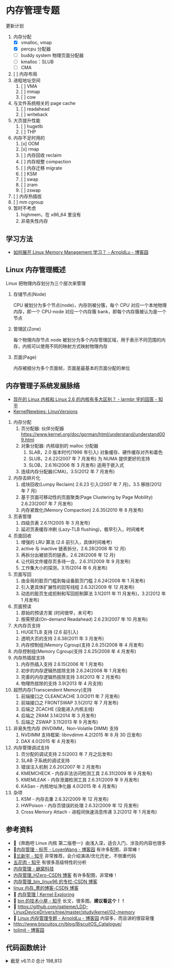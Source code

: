 # 内存管理专题

更新计划

1. 内存分配
   - [x] vmalloc, vmap
   - [x] percpu 分配器
   - [ ] buddy system 物理页面分配器
   - [ ] kmalloc：SLUB
   - [ ] CMA
2. [ ] 内存布局
3. 进程地址空间
   1. [ ] VMA
   2. [ ] mmap
   3. [ ] cow
4. 与文件系统相关的 page cache
   1. [ ] readahead
   2. [ ] writeback
5. 大页提升性能
   1. [ ] hugetlb
   2. [ ] THP
6. 内存不足时用的
   1. [x] OOM
   2. [x] rmap
   3. [ ] 内存回收 reclaim
   4. [ ] 内存规整 compaction
   5. [ ] 内存迁移 migrate
   6. [ ] KSM
   7. [ ] swap
   8. [ ] zram
   9. [ ] zswap
7. [ ] 内存热插拔
8. [ ] mm cgroup
9. 暂时不考虑
   1. highmem，在 x86_64 里没有
   2. 非易失性内存

## 学习方法

- [如何展开 Linux Memory Management 学习？ - ArnoldLu - 博客园](https://www.cnblogs.com/arnoldlu/p/7977847.html)

## Linux 内存管理概述

Linux 把物理内存划分为三个层次来管理

1. 存储节点(Node)

   CPU 被划分为多个节点(node)，内存则被分簇，每个 CPU 对应一个本地物理内存，即一个 CPU-node 对应一个内存簇 bank，即每个内存簇被认为是一个节点

2. 管理区(Zone)

   每个物理内存节点 node 被划分为多个内存管理区域，用于表示不同范围的内存，内核可以使用不同的映射方式映射物理内存

3. 页面(Page)

   内存被细分为多个页面帧，页面是最基本的页面分配的单位

## 内存管理子系统发展脉络

- [现在的 Linux 内核和 Linux 2.6 的内核有多大区别？ - larmbr 宇的回答 - 知乎](https://www.zhihu.com/question/35484429/answer/62964898)
- [KernelNewbies: LinuxVersions](https://kernelnewbies.org/LinuxVersions)

1. 内存分配
   1. 页分配器: 伙伴分配器 https://www.kernel.org/doc/gorman/html/understand/understand009.html
   2. 对象分配器: 内核级别的 malloc 分配器
      1. SLAB，2.0 版本时代(1996 年引入) 对象缓存、硬件缓存对齐和着色
      2. SLUB，2.6.22(2007 年 7 月发布) 为 NUMA 提供更好的支持
      3. SLOB，2.6.16(2006 年 3 月发布) 适用于嵌入式
   3. 连续内存分配器(CMA)，3.5(2012 年 7 月发布)
2. 内存去碎片化
   1. 成块回收(Lumpy Reclaim) 2.6.23 引入(2007 年 7 月)，3.5 移除(2012 年 7 月)
   2. 基于页面可移动性的页面聚类(Page Clustering by Page Mobility) 2.6.23(2007 年 7 月发布)
   3. 内存紧致化(Memory Compaction) 2.6.35(2010 年 8 月发布)
3. 页表管理
   1. 四级页表 2.6.11(2005 年 3 月发布)
   2. 延迟页表缓存冲刷 (Lazy-TLB flushing)，极早引入，时间难考
4. 页面回收
   1. 增强的 LRU 算法 (2.6 前引入，具体时间难考)
   2. active 与 inactive 链表拆分，2.6.28(2008 年 12 月)
   3. 再拆分出被锁页的链表，2.6.28(2008 年 12 月)
   4. 让代码文件缓存页多待一会，2.6.31(2009 年 9 月发布)
   5. 工作集大小的探测，3.15(2014 年 6 月发布)
5. 页面写回
   1. 由全局的脏页门槛到每设备脏页门槛 2.6.24(2008 年 1 月发布)
   2. 引入更具体扩展性的回写线程 2.6.32(2009 年 12 月发布)
   3. 动态的脏页生成扼制和写回扼制算法 3.1(2011 年 11 月发布)，3.2(2012 年 1 月发布)
6. 页面预读
   1. 原始的预读方案 (时间很早，未可考)
   2. 按需预读(On-demand Readahead) 2.6.23(2007 年 10 月发布)
7. 大内存页支持
   1. HUGETLB 支持 (2.6 前引入)
   2. 透明大页的支持 2.6.38(2011 年 3 月发布)
   3. 内存控制组(Memory Cgroup)支持 2.6.25(2008 年 4 月发布)
8. 内存控制组(Memory Cgroup)支持 2.6.25(2008 年 4 月发布)
9. 内存热插拔支持
   1. 内存热插入支持 2.6.15(2006 年 1 月发布)
   2. 初步的内存逻辑热拔除支持 2.6.24(2008 年 1 月发布)
   3. 完善的内存逻辑热拔除支持 3.8(2013 年 2 月发布)
   4. 物理热拔除的支持 3.9(2013 年 4 月支持)
10. 超然内存(Transcendent Memory)支持
    1. 前端接口之 CLEANCACHE 3.0(2011 年 7 月发布)
    2. 前端接口之 FRONTSWAP 3.5(2012 年 7 月发布)
    3. 后端之 ZCACHE (没能进入内核主线)
    4. 后端之 ZRAM 3.14(2014 年 3 月发布)
    5. 后端之 ZSWAP 3.11(2013 年 9 月发布)
11. 非易失性内存 (NVDIMM，Non-Volatile DIMM) 支持
    1. NVDIMM 支持框架: libnvdimm 4.2(2015 年 8 月 30 日发布)
    2. DAX 4.0(2015 年 4 月发布)
12. 内存管理调试支持
    1. 页分配的调试支持 2.5(2003 年 7 月之后发布)
    2. SLAB 子系统的调试支持
    3. 错误注入机制 2.6.20(2007 年 2 月发布)
    4. KMEMCHECK - 内存非法访问检测工具 2.6.31(2009 年 9 月发布)
    5. KMEMLEAK - 内存泄漏检测工具 2.6.31(2009 年 9 月发布)
    6. KASan - 内核地址净化器 4.0(2015 年 4 月发布)
13. 杂项
    1. KSM - 内存去重 2.6.32(2009 年 12 月发布)
    2. HWPoison - 内存页错误的处理 2.6.32(2009 年 12 月发布)
    3. Cross Memory Attach - 进程间快速消息传递 3.2(2012 年 1 月发布)

## 参考资料

- 🌟《奔跑吧 Linux 内核 第二版卷一》由浅入深，适合入门，涉及的内容也很多
- 🌟[内存管理 - 标签 - LoyenWang - 博客园](https://www.cnblogs.com/LoyenWang/tag/%E5%86%85%E5%AD%98%E7%AE%A1%E7%90%86/) 有许多配图，非常棒！
- 🌟[兰新宇 - 知乎](https://zhuanlan.zhihu.com/p/93289632) 非常推荐，会介绍演进/优化历史，不侧重代码
- [五花肉 - 知乎](https://zhuanlan.zhihu.com/p/610256038) 有很多高级特性的分析
- [内存管理 - 蜗窝科技](http://www.wowotech.net/sort/memory_management)
- [内存管理\_HZero-CSDN 博客](https://blog.csdn.net/jasonactions/category_10652690.html?spm=1001.2014.3001.5482) 有许多配图，非常棒！
- [内存管理\_bin_linux96 的专栏-CSDN 博客](https://blog.csdn.net/bin_linux96/category_7457811.html)
- [linux 内存\_菁的博客-CSDN 博客](https://blog.csdn.net/u010923083/category_10971696.html)
- 🌟 [内存管理 | Kernel Exploring](https://richardweiyang-2.gitbook.io/kernel-exploring/nei-cun-guan-li)
- 🌟 [bin 的技术小屋 - 知乎](https://www.zhihu.com/column/c_1550511492654600192)
  长文，很多图。**建议看这个！！**
- 🌟 https://github.com/gatieme/LDD-LinuxDeviceDrivers/tree/master/study/kernel/02-memory
- 🌟 [Linux 内存管理专题 - ArnoldLu - 博客园](https://www.cnblogs.com/arnoldlu/p/8051674.html)
  内容多，而且讲的很容易懂
- http://www.biscuitos.cn/blog/BiscuitOS_Catalogue/
- [tolimit - 博客园](https://www.cnblogs.com/tolimit)

## 代码函数统计

<details>

<summary>截至 v6.11.0 总计 198,813</summary>

```bash
$ tokei mm -f -s lines -t C,'C Header'
===============================================================================
 Language                    Files      Lines       Code   Comments     Blanks
===============================================================================
 C                             161     192763     122995      43351      26417
-------------------------------------------------------------------------------
 mm/hugetlb.c                            7683       4772       1905       1006
 mm/vmscan.c                             7598       4494       1813       1291
 mm/slub.c                               7445       4980       1305       1160
 mm/page_alloc.c                         7143       4226       1923        994
 mm/memory.c                             6925       4412       1760        753
 mm/memcontrol.c                         5448       3441       1175        832
 mm/shmem.c                              5376       3943        780        653
 mm/vmalloc.c                            5212       3130       1291        791
 mm/filemap.c                            4459       2518       1441        500
 mm/huge_memory.c                        4226       3041        615        570
 mm/swapfile.c                           4035       3160        487        388
 mm/ksm.c                                3845       2461        924        460
 mm/gup.c                                3718       2076       1211        431
 mm/mempolicy.c                          3561       2384        738        439
 mm/percpu.c                             3406       1920       1044        442
 mm/compaction.c                         3357       1916        937        504
 mm/page-writeback.c                     3237       1719       1138        380
 mm/memcontrol-v1.c                      3088       2145        542        401
 mm/memory-failure.c                     2831       1738        751        342
 mm/khugepaged.c                         2814       1948        529        337
 mm/rmap.c                               2765       1538        911        316
 mm/migrate.c                            2713       1718        662        333
 mm/mm_init.c                            2675       1705        566        404
 mm/memblock.c                           2435       1340        775        320
 mm/memory_hotplug.c                     2434       1422        654        358
 mm/vmstat.c                             2335       1589        400        346
 mm/mmap.c                               2326       1470        524        332
 mm/damon/sysfs-schemes.c                2309       1809        120        380
 mm/zsmalloc.c                           2307       1517        399        391
 mm/kmemleak.c                           2253       1352        616        285
 mm/damon/core.c                         2222       1499        418        305
 mm/vma.c                                2068       1174        624        270
 mm/kasan/kasan_test_c.c                 2044       1338        285        421
 mm/userfaultfd.c                        1933       1306        382        245
 mm/damon/sysfs.c                        1885       1414        171        300
 mm/nommu.c                              1807       1151        390        266
 mm/zswap.c                              1767       1073        430        264
 mm/madvise.c                            1548       1097        255        196
 mm/z3fold.c                             1447       1032        232        183
 mm/debug_vm_pgtable.c                   1400        956        219        225
 mm/slab_common.c                        1330        837        297        196
 mm/oom_kill.c                           1261        755        350        156
 mm/kfence/core.c                        1260        753        290        217
 mm/util.c                               1237        679        396        162
 mm/backing-dev.c                        1220        896        119        205
 mm/mremap.c                             1186        757        267        162
 mm/damon/dbgfs.c                        1148        901         74        173
 mm/swap.c                               1108        612        351        145
 mm/mmu_notifier.c                       1099        609        378        112
 mm/memory-tiers.c                        995        597        270        128
 mm/page_owner.c                          974        707        104        163
 mm/migrate_device.c                      965        581        261        123
 mm/swap_state.c                          940        611        219        110
 mm/sparse.c                              939        638        171        130
 mm/hugetlb_cgroup.c                      933        729         85        119
 mm/mprotect.c                            915        623        171        121
 mm/pagewalk.c                            858        563        209         86
 mm/kfence/kfence_test.c                  855        595        131        129
 mm/workingset.c                          843        370        385         88
 mm/truncate.c                            841        440        316         85
 mm/highmem.c                             825        520        188        117
 mm/mlock.c                               822        558        140        124
 mm/shrinker.c                            809        520        163        126
 mm/readahead.c                           806        406        319         81
 mm/damon/vaddr.c                         735        514        118        103
 mm/hugetlb_vmemmap.c                     721        393        228        100
 mm/kmsan/kmsan_test.c                    717        484        134         99
 mm/kasan/report.c                        681        456        118        107
 mm/page_io.c                             652        488         88         76
 mm/page_isolation.c                      642        301        275         66
 mm/kasan/shadow.c                        631        356        178         97
 mm/mempool.c                             616        361        188         67
 mm/list_lru.c                            614        463         59         92
 mm/hmm.c                                 609        419        116         74
 mm/cma.c                                 604        381        128         95
 mm/kasan/generic.c                       583        405         78        100
 mm/numa_memblks.c                        571        317        170         84
 mm/numa_emulation.c                      571        357        137         77
 mm/kasan/common.c                        561        352         98        111
 mm/page_ext.c                            551        342        131         78
 mm/damon/paddr.c                         541        423         26         92
 mm/memremap.c                            530        356        104         70
 mm/dmapool.c                             524        338        110         76
 mm/kasan/init.c                          504        391         28         85
 mm/vmpressure.c                          481        236        194         51
 mm/sparse-vmemmap.c                      478        342         68         68
 mm/mmu_gather.c                          471        276        125         70
 mm/page_counter.c                        463        198        213         52
 mm/show_mem.c                            455        367         39         49
 mm/zbud.c                                455        225        180         50
 mm/kmsan/hooks.c                         439        324         71         44
 mm/memfd.c                               424        286         78         60
 mm/page_reporting.c                      417        214        132         71
 mm/kasan/quarantine.c                    414        263         84         67
 mm/percpu-vm.c                           410        201        161         48
 mm/kasan/hw_tags.c                       405        240         96         69
 mm/kasan/report_generic.c                399        281         51         67
 mm/gup_test.c                            395        324          9         62
 mm/kmsan/core.c                          394        296         59         39
 mm/pgtable-generic.c                     382        258         87         37
 mm/zpool.c                               355        144        173         38
 mm/swap_slots.c                          353        227         85         41
 mm/shmem_quota.c                         351        249         54         48
 mm/page_vma_mapped.c                     348        217        101         30
 mm/damon/reclaim.c                       344        201         90         53
 mm/damon/lru_sort.c                      340        209         74         57
 mm/mapping_dirty_helpers.c               339        166        136         37
 mm/kmsan/instrumentation.c               334        215         77         42
 mm/kfence/report.c                       331        227         56         48
 mm/kmsan/shadow.c                        310        236         31         43
 mm/process_vm_access.c                   305        188         82         35
 mm/debug.c                               302        244         21         37
 mm/early_ioremap.c                       297        223         28         46
 mm/secretmem.c                           295        215         18         62
 mm/page_table_check.c                    285        214         19         52
 mm/mincore.c                             283        182         72         29
 mm/shrinker_debug.c                      279        217          5         57
 mm/usercopy.c                            277        160         79         38
 mm/mseal.c                               268        134         97         37
 mm/balloon_compaction.c                  250        124        100         26
 mm/kmsan/init.c                          238        153         58         27
 mm/percpu-stats.c                        235        157         40         38
 mm/swap_cgroup.c                         233        159         42         32
 mm/maccess.c                             230        143         56         31
 mm/fadvise.c                             229        144         52         33
 mm/page_idle.c                           221        160         33         28
 mm/kmsan/report.c                        221        171         29         21
 mm/cma_debug.c                           197        150          7         40
 mm/ptdump.c                              187        137          9         41
 mm/shuffle.c                             182        101         54         27
 mm/kasan/sw_tags.c                       176        113         36         27
 mm/dmapool_test.c                        148        122          0         26
 mm/kasan/tags.c                          148        104         17         27
 mm/execmem.c                             143        108         11         24
 mm/memtest.c                             137        111          4         22
 mm/percpu-km.c                           130         76         30         24
 mm/bootmem_info.c                        128         82         22         24
 mm/cma_sysfs.c                           127         98          6         23
 mm/damon/ops-common.c                    121         76         22         23
 mm/hwpoison-inject.c                     114         75         15         24
 mm/msync.c                               114         77         32          5
 mm/mmzone.c                              113         75         20         18
 mm/mmap_lock.c                           111         77         14         20
 mm/interval_tree.c                       111         88          7         16
 mm/kasan/report_tags.c                   107         52         35         20
 mm/damon/sysfs-common.c                  107         75          9         23
 mm/page_poison.c                         105         79          8         18
 mm/kasan/report_sw_tags.c                 95         61         18         16
 mm/folio-compat.c                         94         75          5         14
 mm/kasan/kasan_test_module.c              81         51         11         19
 mm/failslab.c                             76         53          8         15
 mm/ioremap.c                              74         52         11         11
 mm/kasan/report_hw_tags.c                 71         38         22         11
 mm/numa.c                                 69         52          5         12
 mm/fail_page_alloc.c                      69         53          2         14
 mm/init-mm.c                              57         41         11          5
 mm/debug_page_ref.c                       55         46          1          8
 mm/rodata_test.c                          52         32         12          8
 mm/debug_page_alloc.c                     51         40          1         10
 mm/damon/modules-common.c                 42         24         11          7
 mm/io-mapping.c                           29         13         12          4
-------------------------------------------------------------------------------
 C Header                       24       6050       3887       1200        963
-------------------------------------------------------------------------------
 mm/internal.h                           1446        816        430        200
 mm/slab.h                                696        481        119         96
 mm/kasan/kasan.h                         661        440         85        136
 mm/vma.h                                 558        376         96         86
 mm/damon/tests/core-kunit.h              541        393         57         91
 mm/damon/tests/vaddr-kunit.h             324        191         93         40
 mm/percpu-internal.h                     288        162         80         46
 mm/swap.h                                209        162         15         32
 mm/kmsan/kmsan.h                         188         99         59         30
 mm/damon/tests/dbgfs-kunit.h             173        128         11         34
 mm/memcontrol-v1.h                       159        106         16         37
 mm/kfence/kfence.h                       146         63         56         27
 mm/damon/tests/sysfs-kunit.h              86         61          6         19
 mm/hugetlb_vmemmap.h                      77         51         16         10
 mm/damon/sysfs-common.h                   67         40          9         18
 mm/cma.h                                  58         47          5          6
 mm/mm_slot.h                              55         39          7          9
 mm/shuffle.h                              53         44          2          7
 mm/page_reporting.h                       53         33         13          7
 mm/pgalloc-track.h                        51         42          1          8
 mm/vma_internal.h                         49         37          7          5
 mm/damon/modules-common.h                 49         36          6          7
 mm/gup_test.h                             45         32          5          8
 mm/damon/ops-common.h                     18          8          6          4
===============================================================================
 Total                         185     198813     126882      44551      27380
===============================================================================
```

</details>
